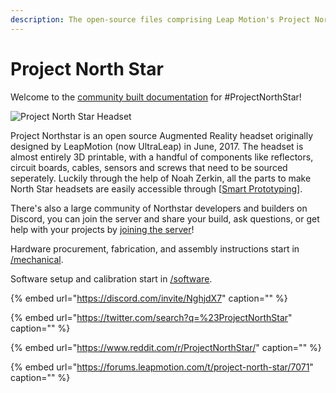 ```yaml
---
description: The open-source files comprising Leap Motion's Project North Star AR Headset.
---
```


# Project North Star

Welcome to the [community built documentation](https://project-north-star.gitbook.io/project-north-star/) for \#ProjectNorthStar!

![Project North Star Headset](http://blog.leapmotion.com/wp-content/uploads/2018/04/hero-unveil.png)

Project Northstar is an open source Augmented Reality headset originally designed by LeapMotion \(now UltraLeap\) in June, 2017. The headset is almost entirely 3D printable, with a handful of components like reflectors, circuit boards, cables, sensors and screws that need to be sourced seperately. Luckily through the help of Noah Zerkin, all the parts to make North Star headsets are easily accessible through \[[Smart Prototyping](https://www.smart-prototyping.com/AR-VR-MR-XR/AR-VR-Kits-Bundles)\].

There's also a large community of Northstar developers and builders on Discord, you can join the server and share your build, ask questions, or get help with your projects by [joining the server](https://discord.gg/9TtZhb4)!

Hardware procurement, fabrication, and assembly instructions start in [/mechanical](mechanical/mechanical.md).

Software setup and calibration start in [/software](software/software.md).

{% embed url="https://discord.com/invite/NghjdX7" caption="" %}

{% embed url="https://twitter.com/search?q=%23ProjectNorthStar" caption="" %}

{% embed url="https://www.reddit.com/r/ProjectNorthStar/" caption="" %}

{% embed url="https://forums.leapmotion.com/t/project-north-star/7071" caption="" %}

